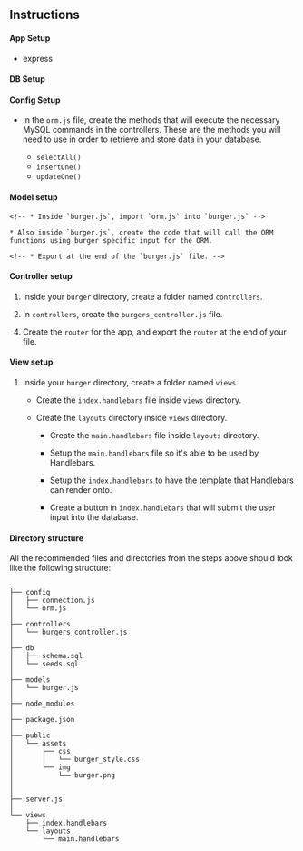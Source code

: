 ## Instructions

#### App Setup

<!-- 1. Create a GitHub repo called `burger` and clone it to your computer. -->

<!-- 2. Make a package.json file by running `npm init` from the command line. -->

<!-- 3. Install the Express npm package: `npm install express`. -->

<!-- 4. Create a server.js file. -->

<!-- 5. Install the Handlebars npm package: `npm install express-handlebars`. -->

<!-- 6. Install MySQL npm package: `npm install mysql`. -->

<!-- 7. Require the following npm packages inside of the server.js file: -->
   * express

#### DB Setup

<!-- 1. Inside your `burger` directory, create a folder named `db`. -->

<!-- 2. In the `db` folder, create a file named `schema.sql`. Write SQL queries this file that do the following: -->

   <!-- * Create the `burgers_db`.
   * Switch to or use the `burgers_db`.
   * Create a `burgers` table with these fields:
     * **id**: an auto incrementing int that serves as the primary key.
     * **burger_name**: a string.
     * **devoured**: a boolean. -->

<!-- 3. Still in the `db` folder, create a `seeds.sql` file. In this file, write insert queries to populate the `burgers` table with at least three entries. -->

<!-- 4. Run the `schema.sql` and `seeds.sql` files into the mysql server from the command line

5. Now you're going to run these SQL files.

   * Make sure you're in the `db` folder of your app.

   * Start MySQL command line tool and login: `mysql -u root -p`.

   * With the `mysql>` command line tool running, enter the command `source schema.sql`. This will run your schema file and all of the queries in it -- in other words, you'll be creating your database.

   * Now insert the entries you defined in `seeds.sql` by running the file: `source seeds.sql`.

   * Close out of the MySQL command line tool: `exit`. -->

#### Config Setup

<!-- 1. Inside your `burger` directory, create a folder named `config`. -->

<!-- 2. Create a `connection.js` file inside `config` directory. -->

   <!-- * Inside the `connection.js` file, setup the code to connect Node to MySQL. -->

   <!-- * Export the connection. -->

<!-- 3. Create an `orm.js` file inside `config` directory. -->

   <!-- * Import (require) `connection.js` into `orm.js` -->

   * In the `orm.js` file, create the methods that will execute the necessary MySQL commands in the controllers. These are the methods you will need to use in order to retrieve and store data in your database.

     * `selectAll()`
     * `insertOne()`
     * `updateOne()`

   <!-- * Export the ORM object in `module.exports`. -->

#### Model setup

<!-- * Inside your `burger` directory, create a folder named `models`. -->

  <!-- * In `models`, make a `burger.js` file. -->

    <!-- * Inside `burger.js`, import `orm.js` into `burger.js` -->

    * Also inside `burger.js`, create the code that will call the ORM functions using burger specific input for the ORM.

    <!-- * Export at the end of the `burger.js` file. -->

#### Controller setup

1. Inside your `burger` directory, create a folder named `controllers`.

2. In `controllers`, create the `burgers_controller.js` file.

<!-- 3. Inside the `burgers_controller.js` file, import the following:

   * Express
   * `burger.js` -->

4. Create the `router` for the app, and export the `router` at the end of your file.

#### View setup

1. Inside your `burger` directory, create a folder named `views`.

   * Create the `index.handlebars` file inside `views` directory.

   * Create the `layouts` directory inside `views` directory.

     * Create the `main.handlebars` file inside `layouts` directory.

     * Setup the `main.handlebars` file so it's able to be used by Handlebars.

     * Setup the `index.handlebars` to have the template that Handlebars can render onto.

     * Create a button in `index.handlebars` that will submit the user input into the database.

#### Directory structure

All the recommended files and directories from the steps above should look like the following structure:

```
.
├── config
│   ├── connection.js
│   └── orm.js
│ 
├── controllers
│   └── burgers_controller.js
│
├── db
│   ├── schema.sql
│   └── seeds.sql
│
├── models
│   └── burger.js
│ 
├── node_modules
│ 
├── package.json
│
├── public
│   └── assets
│       ├── css
│       │   └── burger_style.css
│       └── img
│           └── burger.png
│   
│
├── server.js
│
└── views
    ├── index.handlebars
    └── layouts
        └── main.handlebars
```